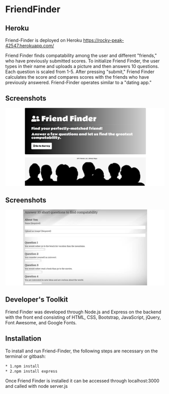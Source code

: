 # FriendFinder

## Heroku

Friend-Finder is deployed on Heroku
https://rocky-peak-42547.herokuapp.com/

Friend Finder finds compatability among the user and different "friends," who have previously submitted scores. To initialize Friend Finder, the user types in their name and uploads a picture and then answers 10 questions. Each question is scaled from 1-5. After pressing "submit," Friend Finder calculates the score and compares scores with the friends who have previously answered. Friend-Finder operates similar to a "dating app."

## Screenshots

![surveypage](https://github.com/edivya/FriendFinder/blob/master/images/FriendFinder.png)

## Screenshots

![surveypage](https://github.com/edivya/FriendFinder/blob/master/images/FriendFinder-1.png)

## Developer's Toolkit

Friend Finder was developed through Node.js and Express on the backend with the front end consisting of HTML, CSS, Bootstrap, JavaScript, jQuery, Font Awesome, and Google Fonts.

## Installation

To install and run Friend-Finder, the following steps are necessary on the terminal or gitbash:

    * 1.npm install
    * 2.npm install express

Once Friend Finder is installed it can be accessed through localhost:3000 and called with node server.js
